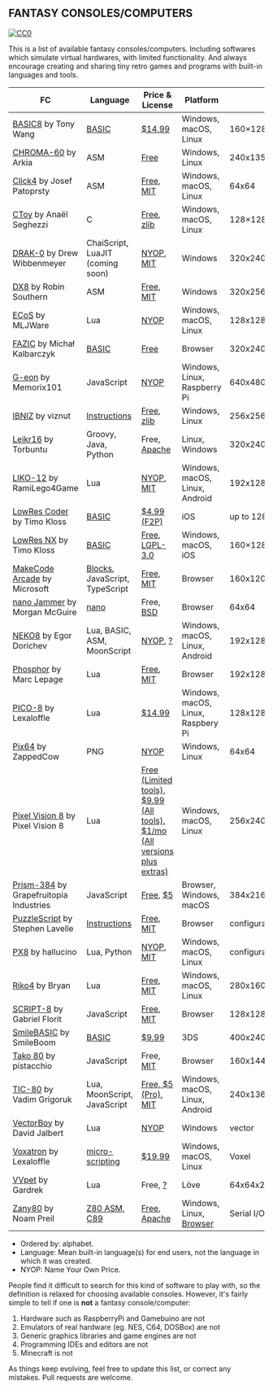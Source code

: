 ## FANTASY CONSOLES/COMPUTERS

<p xmlns:dct="http://purl.org/dc/terms/">
  <a rel="license" href="https://creativecommons.org/publicdomain/zero/1.0/">
    <img src="https://i.creativecommons.org/p/zero/1.0/88x31.png" style="border-style: none;" alt="CC0" />
  </a>
</p>

This is a list of available fantasy consoles/computers. Including softwares which simulate virtual hardwares, with limited functionality. And always encourage creating and sharing tiny retro games and programs with built-in languages and tools.

FC | Language | Price & License | Platform | Display
---- | ---- | ---- | ---- | ----
[BASIC8](https://paladin-t.github.io/b8/) by Tony Wang | [BASIC](https://paladin-t.github.io/b8/docs/manual) | [$14.99](https://store.steampowered.com/app/767240/) | Windows, macOS, Linux | 160×128
[CHROMA-60](https://arkia.itch.io/chroma-60) by Arkia | ASM | [Free](https://arkia.itch.io/chroma-60) | Windows, Linux | 240x135
[Click4](https://github.com/josefnpat/click4) by Josef Patoprsty | ASM | [Free](https://github.com/josefnpat/click4/releases), [MIT](https://github.com/josefnpat/click4/blob/master/license.txt) | Windows, macOS, Linux | 64x64
[CToy](https://github.com/anael-seghezzi/CToy) by Anaël Seghezzi | C | [Free](http://anael.maratis3d.com/ctoy/bin/), [zlib](https://github.com/anael-seghezzi/CToy) | Windows, macOS, Linux | 128×128
[DRAK-0](https://github.com/drako0812/DRAK-0) by Drew Wibbenmeyer | ChaiScript, LuaJIT (coming soon) | [NYOP](https://github.com/drako0812/DRAK-0/releases), [MIT](https://github.com/drako0812/DRAK-0) | Windows | 320x240
[DX8](https://betajaen.itch.io/dx8) by Robin Southern | ASM | [Free](https://betajaen.itch.io/dx8), [MIT](https://github.com/betajaen/dx8) | Windows | 320x256
[ECoS](https://mljware.itch.io/ecos) by MLJWare | Lua | [NYOP](https://mljware.itch.io/ecos) | Windows, macOS, Linux | 128x128
[FAZIC](https://fazic.fazibear.me/) by Michał Kalbarczyk | [BASIC](https://fazic.fazibear.me/help) | [Free](https://fazic.fazibear.me/fazic) | Browser | 320x240
[G-eon](https://github.com/G-eon/g-eon-wiki/wiki) by Memorix101 | JavaScript | [NYOP](https://memorix101.itch.io/g-eon) | Windows, Linux, Raspberry Pi | 640x480
[IBNIZ](http://pelulamu.net/ibniz/) by viznut | [Instructions](http://pelulamu.net/ibniz/ibniz.txt) | [Free](http://pelulamu.net/ibniz/), [zlib](https://github.com/viznut/IBNIZ/tree/master/src/licence.txt) | Windows, Linux | 256x256
[Leikr16](https://github.com/Torbuntu/Leikr16) by Torbuntu | Groovy, Java, Python | Free, [Apache](https://github.com/Torbuntu/Leikr16) | Linux, Windows | 320x240
[LIKO-12](https://ramilego4game.itch.io/liko12) by RamiLego4Game | Lua | [NYOP](https://ramilego4game.itch.io/liko12), [MIT](https://github.com/RamiLego4Game/LIKO-12) | Windows, macOS, Linux, Android | 192x128
[LowRes Coder](http://lowres.inutilis.com) by Timo Kloss | [BASIC](http://lowres.inutilis.com/app-user-guide/) | [$4.99 (F2P)](https://itunes.apple.com/us/app/lowres-coder-program-retro/id962117496?mt=8) | iOS | up to 128×128
[LowRes NX](https://lowresnx.inutilis.com/) by Timo Kloss | [BASIC](https://lowresnx.inutilis.com/manual.php) | [Free](https://lowresnx.inutilis.com/), [LGPL-3.0](https://github.com/timoinutilis/lowres-nx) | Windows, macOS, iOS | 160×128
[MakeCode Arcade](https://arcade.makecode.com/) by Microsoft | [Blocks](https://arcade.makecode.com/---docs#doc:reference), JavaScript, TypeScript | [Free](https://arcade.makecode.com/), [MIT](https://github.com/Microsoft/pxt-arcade) | Browser | 160x120
[nano Jammer](https://morgan3d.github.io/nano/) by Morgan McGuire | [nano](https://morgan3d.github.io/nano/doc/specification.md.html) | Free, [BSD](https://github.com/morgan3d/nano/) | Browser | 64x64
[NEKO8](https://egordorichev.itch.io/neko8) by Egor Dorichev | Lua, BASIC, ASM, MoonScript | [NYOP](https://egordorichev.itch.io/neko8), [?](https://github.com/egordorichev/neko8) | Windows, macOS, Linux, Android | 192x128
[Phosphor](https://mlepage.github.io/phosphor/) by Marc Lepage | Lua | [Free](https://mlepage.github.io/phosphor/), [MIT](https://github.com/mlepage/phosphor) | Browser | 192x128
[PICO-8](https://www.lexaloffle.com/pico-8.php) by Lexaloffle | Lua | [$14.99](https://www.lexaloffle.com/pico-8.php) | Windows, macOS, Linux, Raspbery Pi | 128x128
[Pix64](https://zappedcow.itch.io/pix64) by ZappedCow | PNG | [NYOP](https://zappedcow.itch.io/pix64) | Windows, Linux | 64x64
[Pixel Vision 8](https://www.pixelvision8.com/) by Pixel Vision 8 | Lua | [Free (Limited tools), $9.99 (All tools), $1/mo (All versions plus extras)](https://www.pixelvision8.com/fantasy-console-club) | Windows, macOS, Linux | 256x240
[Prism-384](https://grapefruitopia.itch.io/prism-384) by Grapefruitopia Industries | JavaScript | [Free](https://grapefruitopia.itch.io/prism-384), [$5](https://grapefruitopia.itch.io/prism-384) | Browser, Windows, macOS | 384x216
[PuzzleScript](https://www.puzzlescript.net/) by Stephen Lavelle | [Instructions](https://www.puzzlescript.net/Documentation/documentation.html) | [Free](https://www.puzzlescript.net/), [MIT](https://github.com/increpare/PuzzleScript) | Browser | configurable
[PX8](https://hallucino.itch.io/px8) by hallucino | Lua, Python | [NYOP](https://hallucino.itch.io/px8), [MIT](https://github.com/Gigoteur/PX8) | Windows, macOS, Linux | configurable
[Riko4](https://github.com/incinirate/riko4) by Bryan | Lua | [Free](https://github.com/incinirate/Riko4/releases), [MIT](https://github.com/incinirate/riko4) | Windows, macOS, Linux | 280x160
[SCRIPT-8](https://script-8.github.io/) by Gabriel Florit | JavaScript | [Free](https://script-8.github.io/), [MIT](https://github.com/script-8/script-8.github.io) | Browser | 128x128
[SmileBASIC](http://smilebasic.com/en/) by SmileBoom | [BASIC](http://smilebasic.com/en/e-manual/) | [$9.99](http://smilebasic.com/en/buynow/) | 3DS | 400x240/320x240
[Tako 80](https://github.com/pistacchio/tako80) by pistacchio | JavaScript | Free, [MIT](https://github.com/pistacchio/tako80) | Browser | 160x144
[TIC-80](https://tic.computer) by Vadim Grigoruk | Lua, MoonScript, JavaScript | [Free, $5 (Pro)](https://tic.computer/create), [MIT](https://github.com/nesbox/TIC-80) | Windows, macOS, Linux, Android | 240x136
[VectorBoy](https://melloland.itch.io/vectorboy) by David Jalbert | Lua | [NYOP](https://melloland.itch.io/vectorboy) | Windows | vector
[Voxatron](https://www.lexaloffle.com/voxatron.php) by Lexaloffle | [micro-scripting](https://www.lexaloffle.com/voxatron.php?page=resources) | [$19.99](https://www.lexaloffle.com/voxatron.php) | Windows, macOS, Linux | Voxel
[VVpet](https://github.com/gardrek/VVpet) by Gardrek | Lua | Free, [?](https://github.com/gardrek/VVpet) | Löve | 64x64x2/128x128x4/configurable
[Zany80](https://zany80.github.io) by Noam Preil | [Z80 ASM, C89](https://zany80.github.io/documentation/programming/) | [Free](https://zany80.github.io/downloads.html), [Apache](https://github.com/zany80) | Windows, Linux, [Browser](https://zany80.github.io/native/emscripten/) | Serial I/O

* Ordered by: alphabet.
* Language: Mean built-in language(s) for end users, not the language in which it was created.
* NYOP: Name Your Own Price.

People find it difficult to search for this kind of software to play with, so the definition is relaxed for choosing available consoles. However, it's fairly simple to tell if one is **not** a fantasy console/computer:

1. Hardware such as RaspberryPi and Gamebuino are not
2. Emulators of real hardware (eg. NES, C64, DOSBox) are not
3. Generic graphics libraries and game engines are not
4. Programming IDEs and editors are not
5. Minecraft is not

As things keep evolving, feel free to update this list, or correct any mistakes. Pull requests are welcome.
